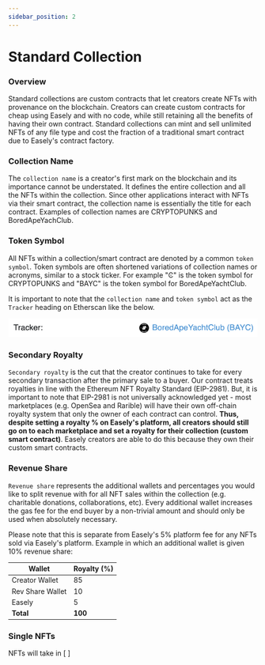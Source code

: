 ```yaml
---
sidebar_position: 2
---
```


# Standard Collection

### Overview

Standard collections are custom contracts that let creators create NFTs with provenance on the blockchain. Creators can create custom contracts for cheap using Easely and with no code, while still retaining all the benefits of having their own contract. Standard collections can mint and sell unlimited NFTs of any file type and cost the fraction of a traditional smart contract due to Easely's contract factory. 

### Collection Name

The `collection name` is a creator's first mark on the blockchain and its importance cannot be understated. It defines the entire collection and all the NFTs within the collection. Since other applications interact with NFTs via their smart contract, the collection name is essentially the title for each contract. Examples of collection names are CRYPTOPUNKS and BoredApeYachClub.

### Token Symbol

All NFTs within a collection/smart contract are denoted by a common `token symbol`. Token symbols are often shortened variations of collection names or acronyms, similar to a stock ticker. For example "Ͼ" is the token symbol for CRYPTOPUNKS and "BAYC" is the token symbol for BoredApeYachtClub. 

It is important to note that the `collection name` and `token symbol` act as the `Tracker` heading on Etherscan like the below.

![tracker-example.png](tracker-example.png)

### Secondary Royalty

`Secondary royalty` is the cut that the creator continues to take for every secondary transaction after the primary sale to a buyer. Our contract treats royalties in line with the Ethereum NFT Royalty Standard (EIP-2981). But, it is important to note that EIP-2981 is not universally acknowledged yet - most marketplaces (e.g. OpenSea and Rarible) will have their own off-chain royalty system that only the owner of each contract can control. **Thus, despite setting a royalty % on Easely's platform, all creators should still go on to each marketplace and set a royalty for their collection (custom smart contract)**. Easely creators are able to do this because they own their custom smart contracts. 

### Revenue Share

`Revenue share` represents the additional wallets and percentages you would like to split revenue with for all NFT sales within the collection (e.g. charitable donations, collaborations, etc). Every additional wallet increases the gas fee for the end buyer by a non-trivial amount and should only be used when absolutely necessary.

Please note that this is separate from Easely's 5% platform fee for any NFTs sold via Easely's platform. Example in which an additional wallet is given 10% revenue share: 

| Wallet            | Royalty (%) |
| ----------------- | ----------- |
| Creator Wallet    | 85          |
| Rev Share Wallet  | 10          |
| Easely            | 5           |
| **Total**         | **100**     |

### Single NFTs

NFTs will take in [    ]